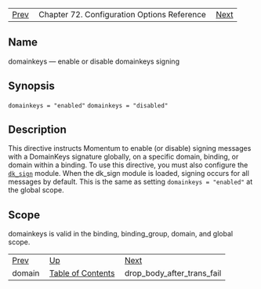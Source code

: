 |     |     |     |
| --- | --- | --- |
| [Prev](conf.ref.domain)  | Chapter 72. Configuration Options Reference |  [Next](conf.ref.drop_body_after_trans_fail) |

<a name="conf.ref.domainkeys"></a>
## Name

domainkeys — enable or disable domainkeys signing

## Synopsis

`domainkeys = "enabled"`
`domainkeys = "disabled"`

<a name="idp24486480"></a>
## Description

This directive instructs Momentum to enable (or disable) signing messages with a DomainKeys signature globally, on a specific domain, binding, or domain within a binding. To use this directive, you must also configure the [`dk_sign`](modules.domainkeys "71.28. domainkeys – Yahoo! DomainKeys") module. When the dk_sign module is loaded, signing occurs for all messages by default. This is the same as setting `domainkeys = "enabled"` at the global scope.

<a name="idp24489936"></a>
## Scope

domainkeys is valid in the binding, binding_group, domain, and global scope.

|     |     |     |
| --- | --- | --- |
| [Prev](conf.ref.domain)  | [Up](config.options.ref) |  [Next](conf.ref.drop_body_after_trans_fail) |
| domain  | [Table of Contents](index) |  drop_body_after_trans_fail |


